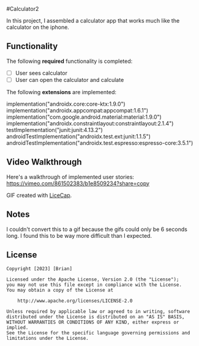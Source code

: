 #Calculator2

In this project, I assembled a calculator app that works much like the calculator on the iphone.

## Functionality

The following **required** functionality is completed:

* [ ] User sees calculator
* [ ] User can open the calculator and calculate

The following **extensions** are implemented:

implementation("androidx.core:core-ktx:1.9.0")
implementation("androidx.appcompat:appcompat:1.6.1")
implementation("com.google.android.material:material:1.9.0")
implementation("androidx.constraintlayout:constraintlayout:2.1.4")
testImplementation("junit:junit:4.13.2")
androidTestImplementation("androidx.test.ext:junit:1.1.5")
androidTestImplementation("androidx.test.espresso:espresso-core:3.5.1")

## Video Walkthrough

Here's a walkthrough of implemented user stories:
https://vimeo.com/861502383/b1e8509234?share=copy

GIF created with [LiceCap](http://www.cockos.com/licecap/).

## Notes
I couldn't convert this to a gif because the gifs could only be 6 seconds long. 
I found this to be way more difficult than I expected.

## License

    Copyright [2023] [Brian]

    Licensed under the Apache License, Version 2.0 (the "License");
    you may not use this file except in compliance with the License.
    You may obtain a copy of the License at

        http://www.apache.org/licenses/LICENSE-2.0

    Unless required by applicable law or agreed to in writing, software
    distributed under the License is distributed on an "AS IS" BASIS,
    WITHOUT WARRANTIES OR CONDITIONS OF ANY KIND, either express or implied.
    See the License for the specific language governing permissions and
    limitations under the License.

